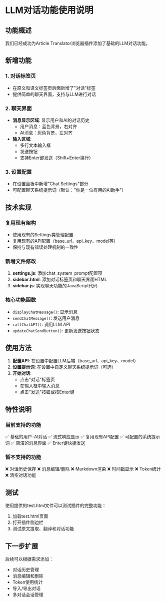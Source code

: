 # LLM对话功能使用说明

## 功能概述
我们已经成功为Article Translator浏览器插件添加了基础的LLM对话功能。

## 新增功能

### 1. 对话标签页
- 在原文和译文标签页后面新增了"对话"标签
- 提供简单的聊天界面，支持与LLM进行对话

### 2. 聊天界面
- **消息显示区域**: 显示用户和AI的对话历史
  - 用户消息：蓝色背景，右对齐
  - AI消息：灰色背景，左对齐
- **输入区域**: 
  - 多行文本输入框
  - 发送按钮
  - 支持Enter键发送（Shift+Enter换行）

### 3. 设置配置
- 在设置面板中新增"Chat Settings"部分
- 可配置聊天系统提示词（默认："你是一位有用的AI助手"）

## 技术实现

### 复用现有架构
- 使用现有的Settings类管理配置
- 复用现有的API配置（base_url、api_key、model等）
- 保持与现有错误处理机制的一致性

### 新增文件修改
1. **settings.js**: 添加chat_system_prompt配置项
2. **sidebar.html**: 添加对话标签页和聊天界面HTML
3. **sidebar.js**: 实现聊天功能的JavaScript代码

### 核心功能函数
- `displayChatMessage()`: 显示消息
- `sendChatMessage()`: 发送用户消息
- `callChatAPI()`: 调用LLM API
- `updateChatSendButton()`: 更新发送按钮状态

## 使用方法

1. **配置API**: 在设置中配置LLM后端（base_url、api_key、model）
2. **设置提示词**: 在设置中自定义聊天系统提示词（可选）
3. **开始对话**: 
   - 点击"对话"标签页
   - 在输入框中输入消息
   - 点击"发送"按钮或按Enter键

## 特性说明

### 当前支持的功能
✅ 基础的用户-AI对话
✅ 流式响应显示
✅ 复用现有API配置
✅ 可配置的系统提示词
✅ 简洁的消息界面
✅ Enter键快捷发送

### 暂不支持的功能
❌ 对话历史保存
❌ 消息编辑/删除
❌ Markdown渲染
❌ 时间戳显示
❌ Token统计
❌ 清空对话功能

## 测试

使用提供的test.html文件可以测试插件的完整功能：
1. 加载test.html页面
2. 打开插件侧边栏
3. 测试原文提取、翻译和对话功能

## 下一步扩展

后续可以根据需求添加：
- 对话历史管理
- 消息编辑和删除
- Token使用统计
- 导入/导出对话
- 多对话会话管理